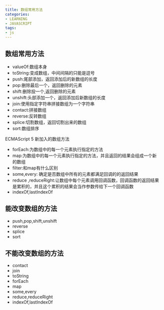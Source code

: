```yaml
---
title: 数组常用方法
categories: 
- LEARNING
- JAVASCRIPT
tags:
- js
---
```


## 数组常用方法
- valueOf:数组本身
- toString:变成数组，中间间隔的只能是逗号
- push:尾部添加，返回添加后的新数组的长度
- pop:删除最后一个，返回删除的元素
- shift:删除投一个,返回删除的元素
- unshift:头部添加一个，返回添加后新数组的长度
- join:使用指定字符串拼接数组为一个字符串
- contact:拼接数组
- reverse:反转数组
- splice:切割数组，返回切割出来的数组
- sort:数组排序




ECMAScript 5 新加入的数组方法
- forEach:为数组中的每一个元素执行指定的方法
- map:为数组中的每一个元素执行指定的方法，并且返回的结果会组成一个新的数组
- filter:和map有什么区别
- some,every: 确定是否数组中所有的元素都满足回调的的返回结果
- reduce ,reduceRight:让数组中每个元素调用回调函数，回调函数的返回结果是累积的，并且这个累积的结果会当作参数传给下一个回调函数
- indexOf,lastIndexOf




## 能改变数组的方法
- push,pop,shift,unshift
- reverse
- splice
- sort

## 不能改变数组的方法
- contact
- join
- toString
- forEach
- map
- some,every
- reduce,reduceRight
- indexOf,lastIndexOf
